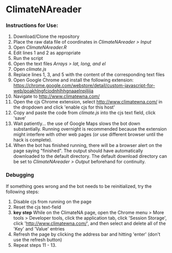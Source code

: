 # ClimateNAreader

### Instructions for Use:

1. Download/Clone the repository
2. Place the raw data file of coordinates in *ClimateNAreader > Input*
3. Open *ClimateNAreader.R*
4. Edit lines 1 and 2 as appropriate
5. Run the script
6. Open the text files *Arrays > lat, long, and el*
7. Open *climate.js*
8. Replace lines 1, 3, and 5 with the content of the corresponding text files
9. Open Google Chrome and install the following extension: https://chrome.google.com/webstore/detail/custom-javascript-for-web/poakhlngfciodnhlhhgnaaelnpjljija
10. Navigate to http://www.climatewna.com/ 
11. Open the cjs Chrome extension, select http://www.climatewna.com/ in the dropdown and click 'enable cjs for this host'
12. Copy and paste the code from *climate.js* into the cjs text field, click 'save'
13. Wait patiently... the use of Google Maps slows the bot down substantially. Running overnight is recommended because the extension might interfere with other web pages (or use different browser until the hack is complete).
14. When the bot has finished running, there will be a browser alert on the page saying "finished". The output should have automatically downloaded to the default directory. The default download directory can be set to *ClimateNAreader > Output* beforehand for continuity.

### Debugging

If something goes wrong and the bot needs to be reinitialized, try the following steps:

1. Disable cjs from running on the page
2. Reset the cjs text-field
3. **key step** While on the ClimateNA page, open the Chrome menu > More tools > Developer tools, click the application tab, click 'Session Storage', click 'http://www.climatewna.com/', and then select and delete all of the 'Key' and 'Value' entries
4. Refresh the page by clicking the address bar and hitting 'enter' (don't use the refresh button)
5. Repeat steps 11 - 13. 
